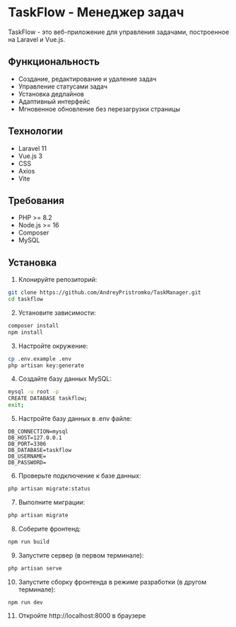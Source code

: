 # TaskFlow - Менеджер задач
TaskFlow - это веб-приложение для управления задачами, построенное на Laravel и Vue.js.

## Функциональность

- Создание, редактирование и удаление задач
- Управление статусами задач
- Установка дедлайнов
- Адаптивный интерфейс
- Мгновенное обновление без перезагрузки страницы

## Технологии

- Laravel 11
- Vue.js 3
- CSS
- Axios
- Vite

## Требования

- PHP >= 8.2
- Node.js >= 16
- Composer
- MySQL
## Установка

1. Клонируйте репозиторий:
```bash
git clone https://github.com/AndreyPristromko/TaskManager.git
cd taskflow
```

2. Установите зависимости:
```bash
composer install
npm install
```

3. Настройте окружение:
```bash
cp .env.example .env
php artisan key:generate
```

4. Создайте базу данных MySQL:
```bash
mysql -u root -p
CREATE DATABASE taskflow;
exit;
```

5. Настройте базу данных в .env файле:
```env
DB_CONNECTION=mysql
DB_HOST=127.0.0.1
DB_PORT=3306
DB_DATABASE=taskflow
DB_USERNAME=
DB_PASSWORD=
```

6. Проверьте подключение к базе данных:
```bash
php artisan migrate:status
```

7. Выполните миграции:
```bash
php artisan migrate
```

8. Соберите фронтенд:
```bash
npm run build
```

9. Запустите сервер (в первом терминале):
```bash
php artisan serve
```

10. Запустите сборку фронтенда в режиме разработки (в другом терминале):
```bash
npm run dev
```

11. Откройте http://localhost:8000 в браузере


